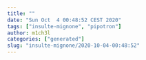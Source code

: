 ```yaml
---
title: ""
date: "Sun Oct  4 00:48:52 CEST 2020"
tags: ["insulte-mignone", "pipotron"]
author: m1ch3l
categories: ["generated"]
slug: "insulte-mignone/2020-10-04-00:48:52"
---
```



